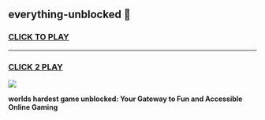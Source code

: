 
## everything-unblocked 👋
<h3>
<a href="https://premium.freeplayer.one?title=everything-unblocked&ref=14F">CLICK TO PLAY</a></h3>
<hr>

<h3>
<a href="https://premium.freeplayer.one?title=everything-unblocked&ref=14F">CLICK 2 PLAY</a>
  
</h3>

<a href="https://premium.freeplayer.one?title=everything-unblocked&ref=12F/"><img src="https://clearcache.store/games.png"></a>


**worlds hardest game unblocked: Your Gateway to Fun and Accessible Online Gaming**
